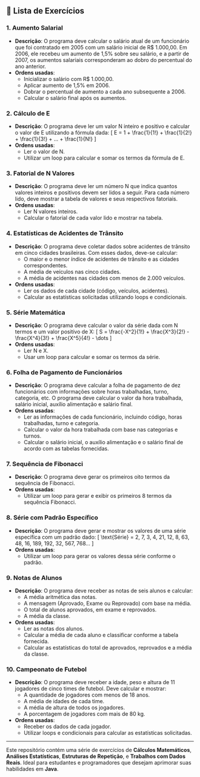 

## **📝 Lista de Exercícios**

### **1. Aumento Salarial**
- **Descrição**: O programa deve calcular o salário atual de um funcionário que foi contratado em 2005 com um salário inicial de R$ 1.000,00. Em 2006, ele recebeu um aumento de 1,5% sobre seu salário, e a partir de 2007, os aumentos salariais corresponderam ao dobro do percentual do ano anterior.
- **Ordens usadas**:
  - Inicializar o salário com R$ 1.000,00.
  - Aplicar aumento de 1,5% em 2006.
  - Dobrar o percentual de aumento a cada ano subsequente a 2006.
  - Calcular o salário final após os aumentos.

### **2. Cálculo de E**
- **Descrição**: O programa deve ler um valor N inteiro e positivo e calcular o valor de E utilizando a fórmula dada:
  \[
  E = 1 + \frac{1}{1!} + \frac{1}{2!} + \frac{1}{3!} + ... + \frac{1}{N!}
  \]
- **Ordens usadas**:
  - Ler o valor de N.
  - Utilizar um loop para calcular e somar os termos da fórmula de E.

### **3. Fatorial de N Valores**
- **Descrição**: O programa deve ler um número N que indica quantos valores inteiros e positivos devem ser lidos a seguir. Para cada número lido, deve mostrar a tabela de valores e seus respectivos fatoriais.
- **Ordens usadas**:
  - Ler N valores inteiros.
  - Calcular o fatorial de cada valor lido e mostrar na tabela.

### **4. Estatísticas de Acidentes de Trânsito**
- **Descrição**: O programa deve coletar dados sobre acidentes de trânsito em cinco cidades brasileiras. Com esses dados, deve-se calcular:
  - O maior e o menor índice de acidentes de trânsito e as cidades correspondentes.
  - A média de veículos nas cinco cidades.
  - A média de acidentes nas cidades com menos de 2.000 veículos.
- **Ordens usadas**:
  - Ler os dados de cada cidade (código, veículos, acidentes).
  - Calcular as estatísticas solicitadas utilizando loops e condicionais.

### **5. Série Matemática**
- **Descrição**: O programa deve calcular o valor da série dada com N termos e um valor positivo de X:
  \[
  S = \frac{-X^2}{1!} + \frac{X^3}{2!} - \frac{X^4}{3!} + \frac{X^5}{4!} - \dots
  \]
- **Ordens usadas**:
  - Ler N e X.
  - Usar um loop para calcular e somar os termos da série.

### **6. Folha de Pagamento de Funcionários**
- **Descrição**: O programa deve calcular a folha de pagamento de dez funcionários com informações sobre horas trabalhadas, turno, categoria, etc. O programa deve calcular o valor da hora trabalhada, salário inicial, auxílio alimentação e salário final.
- **Ordens usadas**:
  - Ler as informações de cada funcionário, incluindo código, horas trabalhadas, turno e categoria.
  - Calcular o valor da hora trabalhada com base nas categorias e turnos.
  - Calcular o salário inicial, o auxílio alimentação e o salário final de acordo com as tabelas fornecidas.

### **7. Sequência de Fibonacci**
- **Descrição**: O programa deve gerar os primeiros oito termos da sequência de Fibonacci.
- **Ordens usadas**:
  - Utilizar um loop para gerar e exibir os primeiros 8 termos da sequência Fibonacci.

### **8. Série com Padrão Específico**
- **Descrição**: O programa deve gerar e mostrar os valores de uma série específica com um padrão dado:
  \[
  \text{Série} = 2, 7, 3, 4, 21, 12, 8, 63, 48, 16, 189, 192, 32, 567, 768...
  \]
- **Ordens usadas**:
  - Utilizar um loop para gerar os valores dessa série conforme o padrão.

### **9. Notas de Alunos**
- **Descrição**: O programa deve receber as notas de seis alunos e calcular:
  - A média aritmética das notas.
  - A mensagem (Aprovado, Exame ou Reprovado) com base na média.
  - O total de alunos aprovados, em exame e reprovados.
  - A média da classe.
- **Ordens usadas**:
  - Ler as notas dos alunos.
  - Calcular a média de cada aluno e classificar conforme a tabela fornecida.
  - Calcular as estatísticas do total de aprovados, reprovados e a média da classe.

### **10. Campeonato de Futebol**
- **Descrição**: O programa deve receber a idade, peso e altura de 11 jogadores de cinco times de futebol. Deve calcular e mostrar:
  - A quantidade de jogadores com menos de 18 anos.
  - A média de idades de cada time.
  - A média de altura de todos os jogadores.
  - A porcentagem de jogadores com mais de 80 kg.
- **Ordens usadas**:
  - Receber os dados de cada jogador.
  - Utilizar loops e condicionais para calcular as estatísticas solicitadas.

---

Este repositório contém uma série de exercícios de **Cálculos Matemáticos**, **Análises Estatísticas**, **Estruturas de Repetição**, e **Trabalhos com Dados Reais**. Ideal para estudantes e programadores que desejam aprimorar suas habilidades em **Java**.

